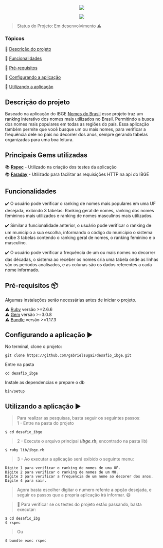 <center><img src="https://i.imgur.com/qeK8SDQ.png"/></center>

<p align="center">
  <img src="https://img.shields.io/static/v1?label=Ruby&message=2.6.6&color=red&style=for-the-badge&logo=ruby"/>
</p>

> Status do Projeto: Em desenvolvimento :warning:

### Tópicos 

:small_blue_diamond: [Descrição do projeto](#descrição-do-projeto)

:small_blue_diamond: [Funcionalidades](#funcionalidades)

:small_blue_diamond: [Pré-requisitos](#pré-requisitos)

:small_blue_diamond: [Configurando a aplicação](#configurando-a-aplicação-arrow_forward)

:small_blue_diamond: [Utilizando a aplicação](#utilizando-a-aplicação-arrow_forward)

## Descrição do projeto 

<p allign="justify">Baseado na aplicação do IBGE <a href="https://censo2010.ibge.gov.br/nomes/#/search/response/235)">Nomes do Brasil</a> esse projeto traz um ranking interativo dos nomes mais utilizados no Brasil. Permitindo a busca dos nomes mais populares em todas as regiões do país. Essa aplicação também permite que você busque um ou mais nomes, para verificar a frequência dele no país no decorrer dos anos, sempre gerando tabelas organizadas para uma boa leitura.</p>

## Principais Gems utilizadas

:books: [**Rspec**](https://github.com/rspec/rspec) - Utilizado na criação dos testes da aplicação\
:books: [**Faraday**](https://github.com/lostisland/faraday) - Utilizado para facilitar as requisições HTTP na api do IBGE



## Funcionalidades

:heavy_check_mark: O usuário pode verificar o ranking de nomes mais populares em uma UF desejada, exibindo 3 tabelas: Ranking geral de nomes, ranking dos nomes femininos mais utilizados e ranking de nomes masculinos mais utilizados.

:heavy_check_mark: Similar a funcionalidade anterior, o usuário pode verificar o ranking de um município a sua escolha, informando o código do município o sistema exibe 3 tabelas contendo o ranking geral de nomes, o ranking feminino e o masculino.

:heavy_check_mark: O usuário pode verificar a frequência de um ou mais nomes no decorrer das décadas, o sistema ao receber os nomes cria uma tabela onde as linhas são os períodos analisados, e as colunas são os dados referentes a cada nome informado.


## Pré-requisitos :package:

Algumas instalações serão necessárias antes de iniciar o projeto. 

:warning: [Ruby](https://www.ruby-lang.org/pt/documentation/installation/) versão >=2.6.6\
:warning: [Gem](https://rubygems.org/pages/download?locale=pt-BR) versão >=3.0.8\
:warning: [Bundle](https://bundler.io/man/bundle-install.1.html) versão >=1.17.3


## Configurando a aplicação :arrow_forward:

No terminal, clone o projeto: 

```
git clone https://github.com/gabrielsugai/desafio_ibge.git
```
Entre na pasta
```
cd desafio_ibge
```
Instale as dependencias e prepare o db
```
bin/setup
```


## Utilizando a aplicação :arrow_forward:

> Para realizar as pesquisas, basta seguir os seguintes passos:\
> 1 - Entre na pasta do projeto
```
$ cd desafio_ibge
```
> 2 - Execute o arquivo principal (***ibge.rb***, encontrado na pasta lib)
```
$ ruby lib/ibge.rb
```
> 3 - Ao executar a aplicação será exibido o seguinte menu:
```
Digite 1 para verificar o ranking de nomes de uma UF.
Digite 2 para verificar o ranking de nomes de um MU.
Digite 3 para verificar a frequencia de um nome ao decorer dos anos.
Digite 4 para sair.

```
> Agora basta escolher digitar o numero refente a opção desejada, e seguir os passos que a propria aplicação irá informar. :smile:

> :memo: Para verificar se os testes do projeto estão passando, basta executar:
```
$ cd desafio_ibg
$ rspec
```
> Ou
```
$ bundle exec rspec
```
